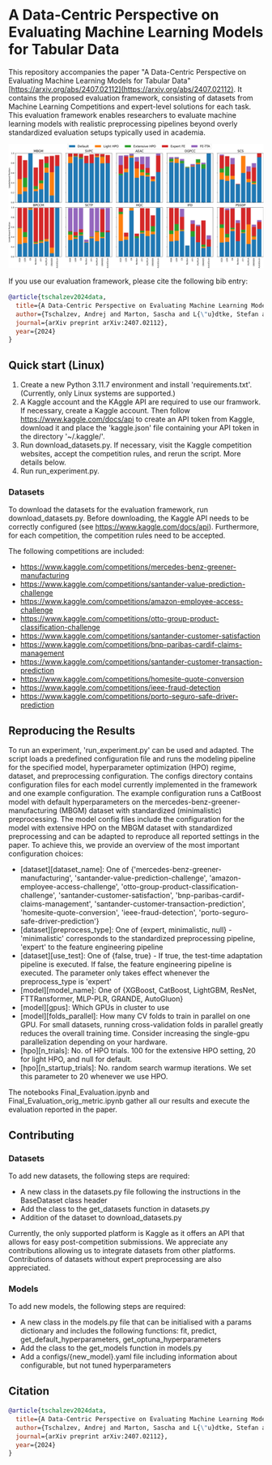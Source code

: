 # A Data-Centric Perspective on Evaluating Machine Learning Models for Tabular Data

This repository accompanies the paper "A Data-Centric Perspective on Evaluating Machine Learning Models for Tabular Data" [https://arxiv.org/abs/2407.02112](https://arxiv.org/abs/2407.02112). It contains the proposed evaluation framework, consisting of datasets from Machine Learning Competitions and expert-level solutions for each task. This evaluation framework enables researchers to evaluate machine learning models with realistic preprocessing pipelines beyond overly standardized evaluation setups typically used in academia.

![Figure 1: Overview of our results.](figures/all_results.jpg)


If you use our evaluation framework, please cite the following bib entry:

```bibtex
@article{tschalzev2024data,
  title={A Data-Centric Perspective on Evaluating Machine Learning Models for Tabular Data},
  author={Tschalzev, Andrej and Marton, Sascha and L{\"u}dtke, Stefan and Bartelt, Christian and Stuckenschmidt, Heiner},
  journal={arXiv preprint arXiv:2407.02112},
  year={2024}
}
```

## Quick start (Linux)
1. Create a new Python 3.11.7 environment and install 'requirements.txt'. (Currently, only Linux systems are supported.)
2. A Kaggle account and the KAggle API are required to use our framwork. If necessary, create a Kaggle account. Then follow https://www.kaggle.com/docs/api to create an API token from Kaggle, download it and place the 'kaggle.json' file containing your API token in the directory '~/.kaggle/'.
3. Run download_datasets.py. If necessary, visit the Kaggle competition websites, accept the competition rules, and rerun the script. More details below.
4. Run run_experiment.py.

  
### Datasets
To download the datasets for the evaluation framework, run download_datasets.py. Before downloading, the Kaggle API needs to be correctly configured (see https://www.kaggle.com/docs/api). Furthermore, for each competition, the competition rules need to be accepted.

The following competitions are included:

- https://www.kaggle.com/competitions/mercedes-benz-greener-manufacturing
- https://www.kaggle.com/competitions/santander-value-prediction-challenge
- https://www.kaggle.com/competitions/amazon-employee-access-challenge
- https://www.kaggle.com/competitions/otto-group-product-classification-challenge
- https://www.kaggle.com/competitions/santander-customer-satisfaction
- https://www.kaggle.com/competitions/bnp-paribas-cardif-claims-management
- https://www.kaggle.com/competitions/santander-customer-transaction-prediction
- https://www.kaggle.com/competitions/homesite-quote-conversion
- https://www.kaggle.com/competitions/ieee-fraud-detection
- https://www.kaggle.com/competitions/porto-seguro-safe-driver-prediction


## Reproducing the Results
To run an experiment, 'run_experiment.py' can be used and adapted. The script loads a predefined configuration file and runs the modeling pipeline for the specified model, hyperparameter optimization (HPO) regime, dataset, and preprocessing configuration. The configs directory contains configuration files for each model currently implemented in the framework and one example configuration. The example configuration runs a CatBoost model with default hyperparameters on the mercedes-benz-greener-manufacturing (MBGM) dataset with standardized (minimalistic) preprocessing. The model config files include the configuration for the model with extensive HPO on the MBGM dataset with standardized preprocessing and can be adapted to reproduce all reported settings in the paper. To achieve this, we provide an overview of the most important configuration choices:

- [dataset][dataset_name]: One of {'mercedes-benz-greener-manufacturing', 'santander-value-prediction-challenge', 'amazon-employee-access-challenge', 'otto-group-product-classification-challenge', 'santander-customer-satisfaction', 'bnp-paribas-cardif-claims-management', 'santander-customer-transaction-prediction', 'homesite-quote-conversion', 'ieee-fraud-detection', 'porto-seguro-safe-driver-prediction'}
- [dataset][preprocess_type]: One of {expert, minimalistic, null} - 'minimalistic' corresponds to the standardized preprocessing pipeline, 'expert' to the feature engineering pipeline
- [dataset][use_test]: One of {false, true} - If true, the test-time adaptation pipeline is executed. If false, the feature engineering pipeline is executed. The parameter only takes effect whenever the preprocess_type is 'expert'
- [model][model_name]: One of {XGBoost, CatBoost, LightGBM, ResNet, FTTRansformer, MLP-PLR, GRANDE, AutoGluon}
- [model][gpus]: Which GPUs in cluster to use
- [model][folds_parallel]: How many CV folds to train in parallel on one GPU. For small datasets, running cross-validation folds in parallel greatly reduces the overall training time. Consider increasing the single-gpu parallelization depending on your hardware.
- [hpo][n_trials]: No. of HPO trials. 100 for the extensive HPO setting, 20 for light HPO, and null for default.
- [hpo][n_startup_trials]: No. random search warmup iterations. We set this parameter to 20 whenever we use HPO.

The notebooks Final_Evaluation.ipynb and Final_Evaluation_orig_metric.ipynb gather all our results and execute the evaluation reported in the paper.

## Contributing
### Datasets
To add new datasets, the following steps are required:
- A new class in the datasets.py file following the instructions in the BaseDataset class header
- Add the class to the get_datasets function in datasets.py 
- Addition of the dataset to download_datasets.py

Currently, the only supported platform is Kaggle as it offers an API that allows for easy post-competition submissions. We appreciate any contributions allowing us to integrate datasets from other platforms. Contributions of datasets without expert preprocessing are also appreciated.

### Models
To add new models, the following steps are required:
- A new class in the models.py file that can be initialised with a params dictionary and includes the following functions: fit, predict, get_default_hyperparameters, get_optuna_hyperparameters
- Add the class to the get_models function in models.py 
- Add a configs/{new_model}.yaml file including information about configurable, but not tuned hyperparameters


## Citation

```bibtex
@article{tschalzev2024data,
  title={A Data-Centric Perspective on Evaluating Machine Learning Models for Tabular Data},
  author={Tschalzev, Andrej and Marton, Sascha and L{\"u}dtke, Stefan and Bartelt, Christian and Stuckenschmidt, Heiner},
  journal={arXiv preprint arXiv:2407.02112},
  year={2024}
}
```
